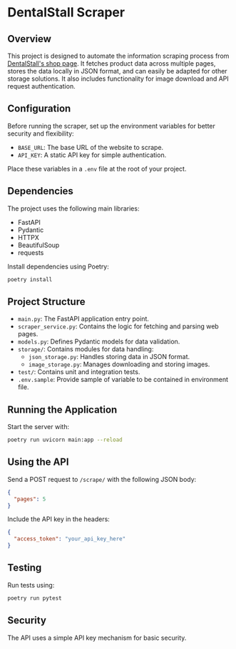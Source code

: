 # DentalStall Scraper

## Overview
This project is designed to automate the information scraping process from [DentalStall's shop page](https://dentalstall.com/shop/). It fetches product data across multiple pages, stores the data locally in JSON format, and can easily be adapted for other storage solutions. It also includes functionality for image download and API request authentication.

## Configuration
Before running the scraper, set up the environment variables for better security and flexibility:

- `BASE_URL`: The base URL of the website to scrape.
- `API_KEY`: A static API key for simple authentication.

Place these variables in a `.env` file at the root of your project.

## Dependencies
The project uses the following main libraries:
- FastAPI
- Pydantic
- HTTPX
- BeautifulSoup
- requests

Install dependencies using Poetry:
```bash
poetry install
```

## Project Structure
- `main.py`: The FastAPI application entry point.
- `scraper_service.py`: Contains the logic for fetching and parsing web pages.
- `models.py`: Defines Pydantic models for data validation.
- `storage/`: Contains modules for data handling:
  - `json_storage.py`: Handles storing data in JSON format.
  - `image_storage.py`: Manages downloading and storing images.
- `test/`: Contains unit and integration tests.
- `.env.sample`: Provide sample of variable to be contained in environment file.

## Running the Application
Start the server with:
```bash
poetry run uvicorn main:app --reload
```

## Using the API
Send a POST request to `/scrape/` with the following JSON body:
```json
{
  "pages": 5
}
```
Include the API key in the headers:
```json
{
  "access_token": "your_api_key_here"
}
```

## Testing
Run tests using:
```bash
poetry run pytest
```


## Security
The API uses a simple API key mechanism for basic security.